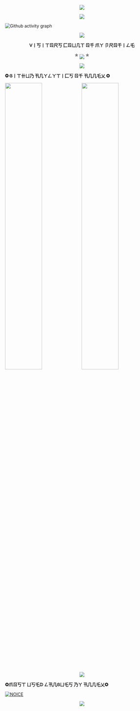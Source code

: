 <p align="center"><img src="https://i0.wp.com/images.hive.blog/DQmZgGvu6YXrMNyDb4wVURLV14WNNSYs58R1kY64HNMSmCL/hive-didver1.gif"></p>


<p align="center">
<img src="https://readme-typing-svg.herokuapp.com?color=F77728&width=500&lines=𝗛𝗲𝗹𝗹𝗼+welcome+to+my+profile+𝗜+am+𝗮𝗻𝗻𝗲𝘅+💖">
</p> 

![Github activity graph](https://github-readme-activity-graph.cyclic.app/graph?username=Annexop&theme=gotham)


    
<p align="center"><img src="https://i0.wp.com/images.hive.blog/DQmZgGvu6YXrMNyDb4wVURLV14WNNSYs58R1kY64HNMSmCL/hive-didver1.gif"></p>
<p align="center">
    <b>ᐯ丨丂丨ㄒㄖ尺丂 匚ㄖㄩ几ㄒ ㄖ千 爪ㄚ 卩尺ㄖ千丨ㄥ乇</b><br>
  <p align="center">  
 ✯ <img align="middle" src="https://profile-counter.glitch.me/AnnexOp/count.svg" /> ✯
</p>

<p align="center"><img src="https://i0.wp.com/images.hive.blog/DQmZgGvu6YXrMNyDb4wVURLV14WNNSYs58R1kY64HNMSmCL/hive-didver1.gif"></p>

<p align="Left">
     <b>✪ Ꮆ丨ㄒ卄ㄩ乃 卂几ㄚㄥㄚㄒ丨匚丂 ㄖ千 卂几几乇乂 ✪</b><br>

[<img src="https://github-readme-stats.vercel.app/api?username=Annexop&count_private=true&show_icons=true&theme=chartreuse-dark&custom_title=What%27s+the+craic?&include_all_commits=true&hide_border=true&bg_color=000000" width="49%">](https://github.com/AnnexOp)  [<img src="https://github-readme-streak-stats.herokuapp.com/?user=AnnexOp&theme=chartreuse-dark&hide_border=True&bg_color=000000" width="49%">](https://github.com/AnnexOp)
    
 <p align="center"><img src="https://i0.wp.com/images.hive.blog/DQmZgGvu6YXrMNyDb4wVURLV14WNNSYs58R1kY64HNMSmCL/hive-didver1.gif"></p>
 <p align="Left">
     <b>✪爪ㄖ丂ㄒ ㄩ丂乇ᗪ ㄥ卂几Ꮆㄩ乇丂 乃ㄚ 卂几几乇乂✪</b><br>
    
 [![NOICE](https://github-readme-stats.vercel.app/api/top-langs/?username=AnnexOp&layout=compact&theme=midnight-purple&hide=Css)](https://github.com/AnnexOp)
 
 <p align="center"><img src="https://i0.wp.com/images.hive.blog/DQmZgGvu6YXrMNyDb4wVURLV14WNNSYs58R1kY64HNMSmCL/hive-didver1.gif"></p>
